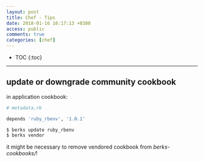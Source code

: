 ```yaml
---
layout: post
title: Chef - Tips
date: 2018-01-16 16:17:13 +0300
access: public
comments: true
categories: [chef]
---
```


<!-- more -->

* TOC
{:toc}
<hr>

update or downgrade community cookbook
--------------------------------------

in application cookbook:

```ruby
# metadata.rb

depends 'ruby_rbenv', '1.0.1'
```

```sh
$ berks update ruby_rbenv
$ berks vendor
```

it might be necessary to remove vendored cookbook from _berks-cookbooks/_!
